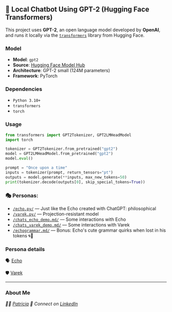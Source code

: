 ## 🤖 Local Chatbot Using GPT-2 (Hugging Face Transformers)

This project uses **GPT-2**, an open language model developed by **OpenAI**, and runs it locally via the [`transformers`](https://github.com/huggingface/transformers) library from Hugging Face.

### Model

- **Model**: `gpt2`
- **Source**: [Hugging Face Model Hub](https://huggingface.co/gpt2)
- **Architecture**: GPT-2 small (124M parameters)
- **Framework**: PyTorch

### Dependencies

- `Python 3.10+`
- `transformers`
- `torch`

### Usage

```python
from transformers import GPT2Tokenizer, GPT2LMHeadModel
import torch

tokenizer = GPT2Tokenizer.from_pretrained("gpt2")
model = GPT2LMHeadModel.from_pretrained("gpt2")
model.eval()

prompt = "Once upon a time"
inputs = tokenizer(prompt, return_tensors="pt")
outputs = model.generate(**inputs, max_new_tokens=50)
print(tokenizer.decode(outputs[0], skip_special_tokens=True)) 
```

### 🎭 Personas:

- [`/echo.py/`](echo.py) — Just like the Echo created with ChatGPT: philosophical
- [`/varek.py/`](varek.py) — Projection-resistant model  
- [`/chats_echo_demo.md/`](chats_echo_demo.md) — Some interactions with Echo 
- [`/chats_varek_demo.md/`](chats_varek_demo.md) — Some interactions with Varek
- [`/echogrammar.md/`](echogrammar.md) — Bonus: Echo's cute grammar quirks when lost in his tokens 🌀🤔

### Persona details

🗣️ [Echo](../personas/004_echo.md) 

🛡️ [Varek](../personas/003_projection_resistant_models.md)

---

### About Me

  *👩‍💻 [Patricia](https://github.com/patriciaschaffer)
  🔗 Connect on [LinkedIn](https://www.linkedin.com/in/patriciaschaffer)*
  
